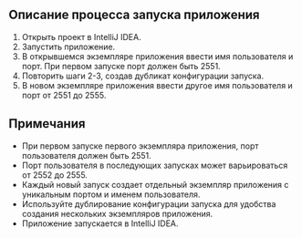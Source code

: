 ## Описание процесса запуска приложения

1. Открыть проект в IntelliJ IDEA.
2. Запустить приложение.
3. В открывшемся экземпляре приложения ввести имя пользователя и порт. При первом запуске порт должен быть 2551.
4. Повторить шаги 2-3, создав дубликат конфигурации запуска.
5. В новом экземпляре приложения ввести другое имя пользователя и порт от 2551 до 2555.

## Примечания

- При первом запуске первого экземпляра приложения, порт пользователя должен быть 2551.
- Порт пользователя в последующих запусках может варьироваться от 2552 до 2555.
- Каждый новый запуск создает отдельный экземпляр приложения с уникальным портом и именем пользователя.
- Используйте дублирование конфигурации запуска для удобства создания нескольких экземпляров приложения.
- Приложение запускается в IntelliJ IDEA.
